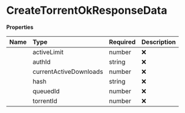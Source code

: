 # CreateTorrentOkResponseData



**Properties**

| Name | Type | Required | Description |
| :-------- | :----------| :----------| :----------|
    | activeLimit | number | ❌ |  |
    | authId | string | ❌ |  |
    | currentActiveDownloads | number | ❌ |  |
    | hash | string | ❌ |  |
    | queuedId | number | ❌ |  |
    | torrentId | number | ❌ |  |


